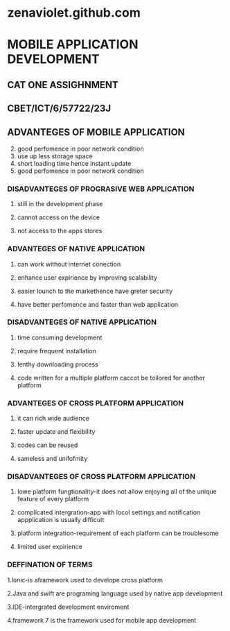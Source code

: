 # zenaviolet.github.com
#  MOBILE APPLICATION DEVELOPMENT
##   CAT ONE ASSIGHNMENT
## CBET/ICT/6/57722/23J
 ## ADVANTEGES OF MOBILE APPLICATION
 2. good perfomence in poor network condition
 3. use up less storage space 
 3. short loading time hence instant update
 3. good perfomence in poor network condition 
###  DISADVANTEGES OF PROGRASIVE WEB APPLICATION
  
 1. still in the development phase
  
 2. cannot access on the device
  
 3. not access to the apps stores
  
###  ADVANTEGES OF NATIVE APPLICATION
  
 1. can work without internet conection
  
 2. enhance user expirience by improving scalability
  
 3. easier lounch to the markethence have greter security
  
 4. have better perfomence and faster than web application
  
###  DISADVANTEGES OF NATIVE APPLICATION
  
 1. time consuming development
  
 2. require frequent installation
  
 3. lenthy downloading process
  
 4. code written for a multiple platform caccot be toilored for another platform
  
### ADVANTEGES OF CROSS PLATFORM APPLICATION
  
 1. it can rich wide audience
  
 2. faster update and flexibility
  
 3. codes can be reused
  
 4. sameless and unifofmity
  
### DISADVANTEGES OF CROSS PLATFORM APPLICATION
  
  1. lowe platform fungtionality-it does not allow enjoying all of the unique feature of every platform
  
 2.  complicated intergration-app with locol settings and notification appplication is usually difficult
  
 3.  platform integration-requirement of each platform can be troublesome
  
 4.  limited user expirience
  
###   DEFFINATION OF TERMS

1.Ionic-is aframework used to develope cross platform

2.Java and swift  are programing language used by native app development

3.IDE-intergrated development enviroment

4.framework 7 is the framework used for mobile app development
  
  
  
  
  
  
  
  
  
  
  
  
  

